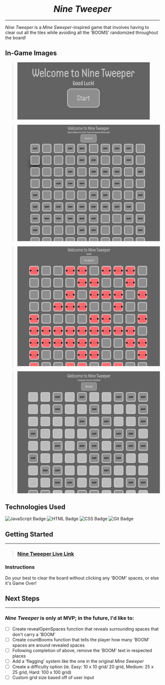 
<div align = 'center'>

# *Nine Tweeper*

</div>

---

*Nine Tweeper* is a *Mine Sweeper*-inspired game that involves having to clear out all the tiles while avoiding all the 'BOOMS' randomized throughout the board!

## In-Game Images 

>![Start Screen](<img/startscreen.png>)

>![Start of a new game!](<img/beginninggame.png>)

>!['Loss' Screen](<img/losescreen.png>)

>!['Win' Screen](<img/winscreen.png>)

## Technologies Used

![JavaScript Badge](https://img.shields.io/badge/JavaScript-F7DF1E?style=for-the-badge&logo=javascript&logoColor=black) ![HTML Badge](https://img.shields.io/badge/HTML5-E34F26?style=for-the-badge&logo=html5&logoColor=white) ![CSS Badge](https://img.shields.io/badge/CSS3-1572B6?style=for-the-badge&logo=css3&logoColor=white) ![Git Badge](https://img.shields.io/badge/GIT-E44C30?style=for-the-badge&logo=git&logoColor=white) 

## Getting Started

---

>### [Nine Tweeper Live Link](https://jstnliu.github.io/MineSweeper_Proj1/)

### Instructions

Do your best to clear the board without clicking any 'BOOM' spaces, or else it's Game Over!

## Next Steps

---

### *Nine Tweeper* is only at MVP; in the future, I'd like to:

- [ ] Create revealOpenSpaces function that reveals surrounding spaces that don't carry a 'BOOM'
- [ ] Create countBooms function that tells the player how many 'BOOM' spaces are around revealed spaces
- [ ] Following completion of above, remove the 'BOOM' text in respected places
- [ ] Add a 'flagging' system like the one in the original *Mine Sweeper*
- [ ] Create a difficulty option (ie. Easy: 10 x 10 grid/ 20 grid, Medium: 25 x 25 grid, Hard: 100 x 100 grid)
- [ ] Custom grid size based off of user input
